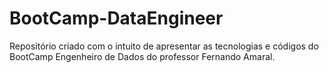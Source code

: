 # BootCamp-DataEngineer
Repositório criado com o intuito de apresentar as tecnologias e códigos do BootCamp Engenheiro de Dados do professor Fernando Amaral.
